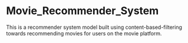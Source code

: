 # Movie_Recommender_System

This is a recommender system model built using content-based-filtering towards recommending movies for users on the movie platform. 
